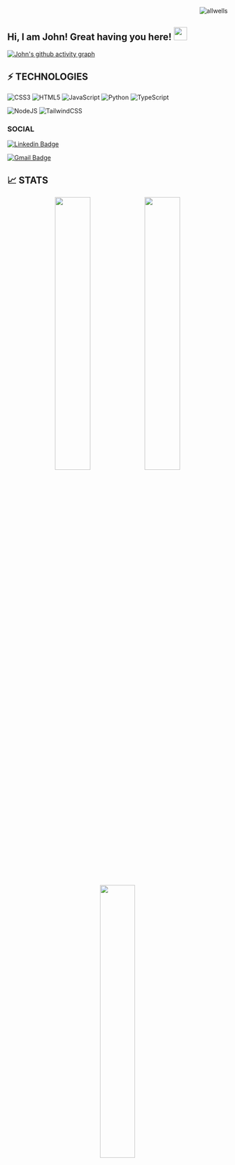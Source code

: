 <p align="right"> <img src="https://komarev.com/ghpvc/?username=kodaas&label=visitors%20&color=202124&style=plastic" alt="allwells" /> </p>

## Hi, I am John! Great having you here! <img src="https://raw.githubusercontent.com/aemmadi/aemmadi/master/wave.gif" width="30px">

<!-- I am Allwell Onen, currently pursuing my BSc in Computer Science from [Anchor University Lagos](https://aul.edu.ng/). I am a tech enthusiast. I am always open to collaborating on projects and innovative ideas. -->

[![John's github activity graph](https://activity-graph.herokuapp.com/graph?username=kodaas&theme=xcode)](https://git.io/allwells)

## ⚡ TECHNOLOGIES

<!-- ### LANGUAGE -->

![CSS3](https://img.shields.io/badge/css3-%231572B6.svg?style=for-the-badge&logo=css3&logoColor=white)
![HTML5](https://img.shields.io/badge/html5-%23E34F26.svg?style=for-the-badge&logo=html5&logoColor=white)
![JavaScript](https://img.shields.io/badge/javascript-%23323330.svg?style=for-the-badge&logo=javascript&logoColor=%23F7DF1E)
![Python](https://img.shields.io/badge/python-3670A0?style=for-the-badge&logo=python&logoColor=ffdd54)
![TypeScript](https://img.shields.io/badge/typescript-%23007ACC.svg?style=for-the-badge&logo=typescript&logoColor=white)

<!-- ### FRAMEWORKS, PLATFORMS & LIBRARIES -->

![NodeJS](https://img.shields.io/badge/node.js-6DA55F?style=for-the-badge&logo=node.js&logoColor=white)
![TailwindCSS](https://img.shields.io/badge/tailwindcss-%2338B2AC.svg?style=for-the-badge&logo=tailwind-css&logoColor=white)

<!-- ### DATABASES -->

<!-- ![MongoDB](https://img.shields.io/badge/MongoDB-%234ea94b.svg?style=for-the-badge&logo=mongodb&logoColor=white) -->
<!-- ![MySQL](https://img.shields.io/badge/mysql-E26D00.svg?style=for-the-badge&logo=mysql&logoColor=white) -->
<!-- 
### ORM

![Prisma](https://img.shields.io/badge/Prisma-3982CE?style=for-the-badge&logo=Prisma&logoColor=white) -->

<!-- ### TESTING -->

<!-- ![cypress](https://img.shields.io/badge/-cypress-%23E5E5E5?style=for-the-badge&logo=cypress&logoColor=058a5e) -->
<!-- ![Jest](https://img.shields.io/badge/-jest-%23C21325?style=for-the-badge&logo=jest&logoColor=white) -->

<!-- ### OPERATING SYSTEM -->

<!-- ![Linux](https://img.shields.io/badge/Linux-FCC624?style=for-the-badge&logo=linux&logoColor=black) -->
<!-- ![Windows](https://img.shields.io/badge/Windows-0078D6?style=for-the-badge&logo=windows&logoColor=white) -->
<!-- 
### IDEs

![Visual Studio Code](https://img.shields.io/badge/Visual%20Studio%20Code-0078d7.svg?style=for-the-badge&logo=visual-studio-code&logoColor=white) -->
<!-- 
### VERSION CONTROL

![Git](https://img.shields.io/badge/git-%23F05033.svg?style=for-the-badge&logo=git&logoColor=white)
![GitHub](https://img.shields.io/badge/github-%23121011.svg?style=for-the-badge&logo=github&logoColor=white)
![BitBucket](https://img.shields.io/badge/-Bitbucket-blue) -->
<!-- 
### OTHER

![Babel](https://img.shields.io/badge/Babel-F9DC3e?style=for-the-badge&logo=babel&logoColor=black)
![ESLint](https://img.shields.io/badge/ESLint-4B3263?style=for-the-badge&logo=eslint&logoColor=white)
![Postman](https://img.shields.io/badge/Postman-FF6C37?style=for-the-badge&logo=postman&logoColor=white)
 -->
### SOCIAL

[![Linkedin Badge](https://img.shields.io/badge/-Kodaas-blue?style=flat-square&logo=Linkedin&logoColor=white&link=https://www.linkedin.com/in/kodaas/)](https://www.linkedin.com/in/kodaas/)
<!-- [![Instagram Badge](https://img.shields.io/badge/-@allwells_official-purple?style=flat-square&logo=instagram&logoColor=white&link=https://instagram.com/allwells_official/)](https://instagram.com/allwells_official) -->
[![Gmail Badge](https://img.shields.io/badge/-johnajala204@gmail.com-c14438?style=flat-square&logo=Gmail&logoColor=white&link=mailto:johnajala204@gmail.com)](mailto:johnajala204@gmail.com)
<!-- [![Website Badge](https://img.shields.io/badge/-Website-black?style=flat-square&logo=google-chrome&logoColor=white&link=https://allwells.vercel.app/)](https://allwells.vercel.app/) -->

<!-- ## 💰 SUPPORT
<p>
<a href='https://www.buymeacoffee.com/allwells' target='_blank'><img height='36' style='border:0px;height:36px;' src='https://cdn.buymeacoffee.com/buttons/v2/default-yellow.png' border='0' alt='Support Allwell on buymecoffee' /></a>
</p> -->

## 📈 STATS

<p align="center">
  <img width="40%" src="https://github-readme-stats.vercel.app/api?username=kodaas&show_icons=true&theme=onedark" />
  <img width="40%" src="https://github-readme-streak-stats.herokuapp.com?user=kodaas&theme=onedark&date_format=M%20j%5B%2C%20Y%5D" />
</p>
<p align="center">
  <img width="40%" src="https://github-readme-stats.vercel.app/api/top-langs/?username=kodaas&theme=onedark&layout=compact" />
</p>
